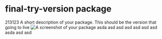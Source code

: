 # final-try-version package
213123 
A short description of your package.
This should be the version that going to live
![A screenshot of your package](https://f.cloud.github.com/assets/69169/2290250/c35d867a-a017-11e3-86be-cd7c5bf3ff9b.gif)
asda asd asd asd asd asd asd asda asd asd

